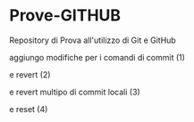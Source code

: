 # Prove-GITHUB

Repository di Prova all'utilizzo di Git e GitHub

aggiungo modifiche per i comandi di commit (1)

e revert (2)

e revert multipo di commit locali (3)

e reset (4)